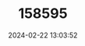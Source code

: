 ---
title: "158595"
category: "Pseudagrion hemicolon"
draft: false
date: 2024-02-22 13:03:52
languages:
  English: ["Yellow-legged Sprite"]
---